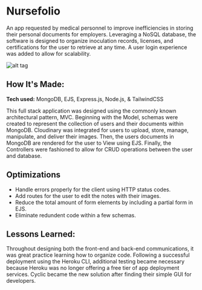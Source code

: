 # Nursefolio
An app requested by medical personnel to improve inefficiencies in storing their personal documents for employers. Leveraging a NoSQL database, the software is designed to organize inoculation records, licenses, and certifications for the user to retrieve at any time. A user login experience was added to allow for scalability.

![alt tag](https://i.ibb.co/tx2dxzT/secured-Health.gif)

## How It's Made:
**Tech used:** MongoDB, EJS, Express.js, Node.js, & TailwindCSS

This full stack application was designed using the commonly known architectural pattern, MVC. Beginning with the Model, schemas were created to represent the collection of users and their documents within MongoDB. Cloudinary was integrated for users to upload, store, manage, manipulate, and deliver their images. Then, the users documents in MongoDB are rendered for the user to View using EJS. Finally, the Controllers were fashioned to allow for CRUD operations between the user and database.

## Optimizations
* Handle errors properly for the client using HTTP status codes.
* Add routes for the user to edit the notes with their images.
* Reduce the total amount of form elements by including a partial form in EJS.
* Eliminate redundent code within a few schemas.

## Lessons Learned:
Throughout designing both the front-end and back-end communications, it was great practice learning how to organize code. Following a successful deployment using the Heroku CLI, additional testing became necessary because Heroku was no longer offering a free tier of app deployment services. Cyclic became the new solution after finding their simple GUI for developers.

